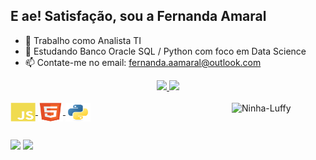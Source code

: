 ## E ae! Satisfação, sou a Fernanda Amaral 


- 🔭 Trabalho como Analista TI
- 🌱 Estudando Banco Oracle SQL / Python com foco em Data Science
- 📫 Contate-me no email: fernanda.aamaral@outlook.com

<div align="center">
  <a href="https://github.com/euninha1">
  <img height="150em" src="https://github-readme-stats.vercel.app/api?username=euninha1&show_icons=true&theme=cobalt&include_all_commits=true&count_private=true"/>
  <img height="150em" src="https://github-readme-stats.vercel.app/api/top-langs/?username=euninha1&layout=compact&langs_count=7&theme=cobalt"/>
</div>
<div style="display: inline_block"><br>
  <img align="center" alt="Ninha-Js" height="30" width="40" src="https://raw.githubusercontent.com/devicons/devicon/master/icons/javascript/javascript-plain.svg">
  <img align="center" alt="Ninha-HTML" height="30" width="40" src="https://raw.githubusercontent.com/devicons/devicon/master/icons/html5/html5-original.svg">
  <img align="center" alt="Ninha-Python" height="30" width="40" src="https://raw.githubusercontent.com/devicons/devicon/master/icons/python/python-original.svg">
  <img align="right" alt="Ninha-Luffy" height="150" width="150"src="https://www.google.com/url?sa=i&url=https%3A%2F%2Ftenor.com%2Fview%2Fmikasa-attack-on-titan-shingeki-no-kyojin-season4attaque-des-titans-saison4liberio-war-hammer-titan-eren-gif-19207409&psig=AOvVaw3Y8beYI4-jCywhSpqvDe2o&ust=1666703827398000&source=images&cd=vfe&ved=0CAwQjRxqFwoTCNjOjd75-PoCFQAAAAAdAAAAABAE">

  
</div>
  
  ##
  
  <div> 
  <a href = "mailto:contatofernanda.amaral00@souunit.com"><img src="https://img.shields.io/badge/-Gmail-%23333?style=for-the-badge&logo=gmail&logoColor=white" target="_blank"></a>
  <a href="https://www.linkedin.com/in/fernanda-amaral-4811b8196/" target="_blank"><img src="https://img.shields.io/badge/-LinkedIn-%230077B5?style=for-the-badge&logo=linkedin&logoColor=white" target="_blank"></a> 
 
 
</div>


  
